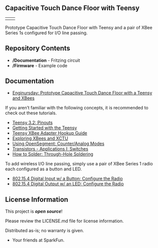 Capacitive Touch Dance Floor with Teensy
-------------------

<table class="table table-hover table-striped table-bordered">
  <tr align="center">
   <td><a href="https://cdn.sparkfun.com/assets/home_page_posts/2/7/6/1/Prototype_Capacitive_Touch_Dance_Floor-01.jpg"><img src="https://cdn.sparkfun.com/r/500-500/assets/home_page_posts/2/7/6/1/Prototype_Capacitive_Touch_Dance_Floor-01.jpg" alt=""></a></td>
  <td><a href="https://cdn.sparkfun.com/assets/home_page_posts/2/7/6/1/BBoy_Bobby_Hand_Plant_Testing_Capacitive_Touch_Dance_Floor.JPG"><img src="https://cdn.sparkfun.com/r/500-500/assets/home_page_posts/2/7/6/1/BBoy_Bobby_Hand_Plant_Testing_Capacitive_Touch_Dance_Floor.JPG" alt=""></a></td>
  </tr>
</table>

Prototype Capacitive Touch Dance Floor with Teensy and a pair of XBee Series 1s configured for I/O line passing.

Repository Contents
-------------------

* **/Documentation** - Fritzing circuit
* **/Firmware** - Example code 

Documentation
-------------------

* [Enginursday: Prototype Capacitive Touch Dance Floor with a Teensy and XBees
](https://www.sparkfun.com/news/2761)

If you aren’t familiar with the following concepts, it is recommended to check out these tutorials.

* [Teensy 3.2: Pinouts](https://www.pjrc.com/teensy/teensy31.html) 
* [Getting Started with the Teensy](https://learn.sparkfun.com/tutorials/getting-started-with-the-teensy)
* [Teensy XBee Adapter Hookup Guide](https://learn.sparkfun.com/tutorials/teensy-xbee-adapter-hookup-guide)
* [Exploring XBees and XCTU](https://learn.sparkfun.com/tutorials/exploring-xbees-and-xctu)
* [Using OpenSegment: Counter/Analog Modes](https://learn.sparkfun.com/tutorials/using-opensegment#counteranalog-modes)
* [Transistors - Applications I: Switches](https://learn.sparkfun.com/tutorials/transistors#applications-i-switches)
* [How to Solder: Through-Hole Soldering](https://learn.sparkfun.com/tutorials/how-to-solder-through-hole-soldering)

To add wireless I/O line passing, simply use a pair of XBee Series 1 radio each configured as a button and LED. 

* [802.15.4 Digital Input w/ a Button: Configure the Radio](https://www.digi.com/blog/xbee/802-15-4-digital-input-with-a-button/3/)
* [802.15.4 Digital Output w/ an LED: Configure the Radio](https://www.digi.com/blog/xbee/802-15-4-digital-output-with-an-led/3/) 
 
License Information
-------------------

This project is _**open source**_! 

Please review the LICENSE.md file for license information. 

Distributed as-is; no warranty is given.

- Your friends at SparkFun.

